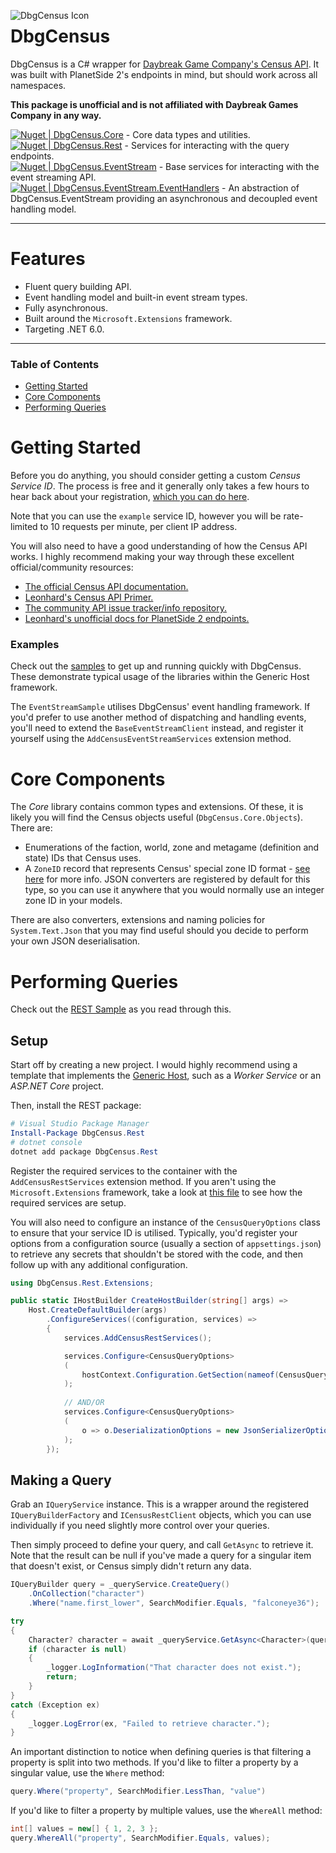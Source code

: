 <img title="DbgCensus Icon" alt="DbgCensus Icon" src="https://github.com/carlst99/DbgCensus/blob/main/Assets/Icon_128.png?raw=true" align="left"></img>

# DbgCensus

DbgCensus is a C# wrapper for [Daybreak Game Company's Census API](https://census.daybreakgames.com). It was built with PlanetSide 2's endpoints in mind, but should work across all namespaces.

**This package is unofficial and is not affiliated with Daybreak Games Company in any way.**

[![Nuget | DbgCensus.Core](https://img.shields.io/nuget/v/DbgCensus.Core?label=DbgCensus.Core)](https://www.nuget.org/packages/DbgCensus.Core) - Core data types and utilities.\
[![Nuget | DbgCensus.Rest](https://img.shields.io/nuget/v/DbgCensus.Rest?label=DbgCensus.Rest)](https://www.nuget.org/packages/DbgCensus.Rest) - Services for interacting with the query endpoints.\
[![Nuget | DbgCensus.EventStream](https://img.shields.io/nuget/v/DbgCensus.EventStream?label=DbgCensus.EventStream)](https://www.nuget.org/packages/DbgCensus.EventStream) - Base services for interacting with the event streaming API.\
[![Nuget | DbgCensus.EventStream.EventHandlers](https://img.shields.io/nuget/v/DbgCensus.EventStream.EventHandlers?label=DbgCensus.EventStream.EventHandlers)](https://www.nuget.org/packages/DbgCensus.EventStream.EventHandlers) - An abstraction of DbgCensus.EventStream providing an asynchronous and decoupled event handling model.

***

# Features

- Fluent query building API.
- Event handling model and built-in event stream types.
- Fully asynchronous.
- Built around the `Microsoft.Extensions` framework.
- Targeting .NET 6.0.


***

### Table of Contents

- [Getting Started](#getting-started)
- [Core Components](#core-components)
- [Performing Queries](#performing-queries)

# Getting Started

Before you do anything, you should consider getting a custom *Census Service ID*. The process is free and it generally only takes a few hours to hear back about your registration, [which you can do here](https://census.daybreakgames.com/#devSignup).

Note that you can use the `example` service ID, however you will be rate-limited to 10 requests per minute, per client IP address.

You will also need to have a good understanding of how the Census API works. I highly recommend making your way through these excellent official/community resources:

- [The official Census API documentation.](https://census.daybreakgames.com)
- [Leonhard's Census API Primer.](https://github.com/leonhard-s/auraxium/wiki/Census-API-Primer)
- [The community API issue tracker/info repository.](https://github.com/cooltrain7/Planetside-2-API-Tracker)
- [Leonhard's unofficial docs for PlanetSide 2 endpoints.](https://ps2-api-docs.readthedocs.io/en/latest/openapi.html)

### Examples

Check out the [samples](Samples) to get up and running quickly with DbgCensus. These demonstrate typical usage of the libraries within the Generic Host framework.

The `EventStreamSample` utilises DbgCensus' event handling framework. If you'd prefer to use another method of dispatching and handling events, you'll need to extend the `BaseEventStreamClient` instead, and register it yourself using the `AddCensusEventStreamServices` extension method.

# Core Components

The *Core* library contains common types and extensions. Of these, it is likely you will find the Census objects useful (`DbgCensus.Core.Objects`). There are:

- Enumerations of the faction, world, zone and metagame (definition and state) IDs that Census uses.
- A `ZoneID` record that represents Census' special zone ID format - [see here](https://github.com/cooltrain7/Planetside-2-API-Tracker/wiki/Zone-ID-Tutorial) for more info. JSON converters are registered by default for this type, so you can use it anywhere that you would normally use an integer zone ID in your models.

There are also converters, extensions and naming policies for `System.Text.Json` that you may find useful should you decide to perform your own JSON deserialisation.

# Performing Queries

Check out the [REST Sample](Samples/RestSample) as you read through this.

## Setup

Start off by creating a new project. I would highly recommend using a template that implements the [Generic Host](https://docs.microsoft.com/en-us/dotnet/core/extensions/generic-host), such as a *Worker Service* or an *ASP.NET Core* project.

Then, install the REST package:

```powershell
# Visual Studio Package Manager
Install-Package DbgCensus.Rest
# dotnet console
dotnet add package DbgCensus.Rest
```

Register the required services to the container with the `AddCensusRestServices` extension method. If you aren't using the `Microsoft.Extensions` framework, take a look at [this file](DbgCensus.Rest/Extensions/IServiceCollectionExtensions.cs) to see how the required services are setup.

You will also need to configure an instance of the `CensusQueryOptions` class to ensure that your service ID is utilised. Typically, you'd register your options from a configuration source (usually a section of `appsettings.json`) to retrieve any secrets that shouldn't be stored with the code, and then follow up with any additional configuration.

```csharp
using DbgCensus.Rest.Extensions;

public static IHostBuilder CreateHostBuilder(string[] args) =>
    Host.CreateDefaultBuilder(args)
        .ConfigureServices((configuration, services) =>
        {
            services.AddCensusRestServices();

            services.Configure<CensusQueryOptions>
            (
                hostContext.Configuration.GetSection(nameof(CensusQueryOptions))
            );
        
            // AND/OR
            services.Configure<CensusQueryOptions>
            (
                o => o.DeserializationOptions = new JsonSerializerOptions(...)
            );
        });
```

## Making a Query

Grab an `IQueryService` instance. This is a wrapper around the registered `IQueryBuilderFactory` and `ICensusRestClient` objects, which you can use individually if you need slightly more control over your queries.

Then simply proceed to define your query, and call `GetAsync` to retrieve it. Note that the result can be null if you've made a query for a singular item that doesn't exist, or Census simply didn't return any data.

```csharp
IQueryBuilder query = _queryService.CreateQuery()
    .OnCollection("character")
    .Where("name.first_lower", SearchModifier.Equals, "falconeye36");

try
{
    Character? character = await _queryService.GetAsync<Character>(query, ct).ConfigureAwait(false);
    if (character is null)
    {
        _logger.LogInformation("That character does not exist.");
        return;
    }
}
catch (Exception ex)
{
    _logger.LogError(ex, "Failed to retrieve character.");
}
```

An important distinction to notice when defining queries is that filtering a property is split into two methods. If you'd like to filter a property by a singular value, use the `Where` method:

```csharp
query.Where("property", SearchModifier.LessThan, "value")
```

If you'd like to filter a property by multiple values, use the `WhereAll` method:

```csharp
int[] values = new[] { 1, 2, 3 };
query.WhereAll("property", SearchModifier.Equals, values);
```